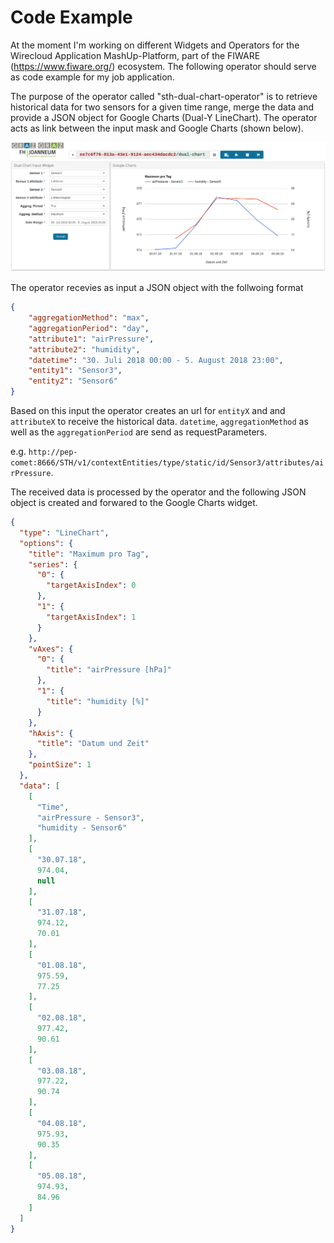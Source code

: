 Code Example
============

At the moment I'm working on different Widgets and Operators for the Wirecloud Application MashUp-Platform, part of the FIWARE (https://www.fiware.org/) ecosystem. The following operator should serve as code example for my job application.

The purpose of the operator called "sth-dual-chart-operator" is to retrieve historical data for two sensors for a given time range, merge the data and provide a JSON object for Google Charts (Dual-Y LineChart). The operator acts as link between the input mask and Google Charts (shown below).

![Wirecloud - input mask and google charts](https://github.com/stefan-leitner/sth-dual-chart-operator/blob/master/src/images/wirecloud.png?raw=true)

The operator recevies as input a JSON object with the follwoing format

```json
{
    "aggregationMethod": "max",
    "aggregationPeriod": "day",
    "attribute1": "airPressure",
    "attribute2": "humidity",
    "datetime": "30. Juli 2018 00:00 - 5. August 2018 23:00",
    "entity1": "Sensor3",
    "entity2": "Sensor6"
}
```
Based on this input the operator creates an url for `entityX` and and `attributeX` to receive the historical data. `datetime`, `aggregationMethod` as well as the `aggregationPeriod` are send as requestParameters.

e.g. `http://pep-comet:8666/STH/v1/contextEntities/type/static/id/Sensor3/attributes/airPressure`.

The received data is processed by the operator and the following JSON object is created and forwared to the Google Charts widget.

```json
{
  "type": "LineChart",
  "options": {
    "title": "Maximum pro Tag",
    "series": {
      "0": {
        "targetAxisIndex": 0
      },
      "1": {
        "targetAxisIndex": 1
      }
    },
    "vAxes": {
      "0": {
        "title": "airPressure [hPa]"
      },
      "1": {
        "title": "humidity [%]"
      }
    },
    "hAxis": {
      "title": "Datum und Zeit"
    },
    "pointSize": 1
  },
  "data": [
    [
      "Time",
      "airPressure - Sensor3",
      "humidity - Sensor6"
    ],
    [
      "30.07.18",
      974.04,
      null
    ],
    [
      "31.07.18",
      974.12,
      70.01
    ],
    [
      "01.08.18",
      975.59,
      77.25
    ],
    [
      "02.08.18",
      977.42,
      90.61
    ],
    [
      "03.08.18",
      977.22,
      90.74
    ],
    [
      "04.08.18",
      975.93,
      90.35
    ],
    [
      "05.08.18",
      974.93,
      84.96
    ]
  ]
}

```
